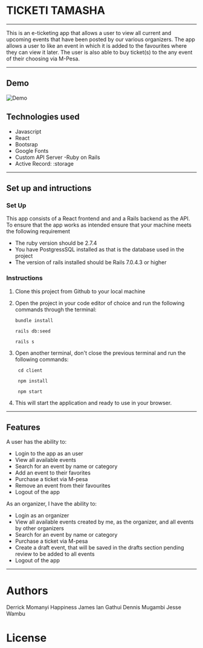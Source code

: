 # **TICKETI TAMASHA** 
----

This is an e-ticketing app that allows a user to view all current and upcoming events that have been posted by our various organizers. The app allows a user to like an event in which it is added to the favourites where they can view it later. The user is also able to buy ticket(s) to the any event of their choosing via M-Pesa.

----

## Demo
![Demo](/public/images/T-Tamasha.gif)

## Technologies used
  * Javascript
  * React
  * Bootsrap
  * Google Fonts
  * Custom API Server -Ruby on Rails
  * Active Record: :storage


----

## Set up and intructions
### Set Up
This app consists of a React frontend and and a Rails backend as the API. 
To ensure that the app works as intended ensure that your machine meets the following requirement

  * The ruby version should be 2.7.4
  * You have PostgressSQL installed as that is the database used in the project
  * The version of rails installed should be Rails 7.0.4.3 or higher


### Instructions
 1. Clone this project from Github to your local machine
 2. Open the project in your code editor of choice and run the following commands through the terminal:
     
       
        bundle install
        
        rails db:seed
       
        rails s
        
3. Open another terminal, don't close the previous terminal and run the following commands:
       
        cd client
       
        npm install
       
        npm start
       
4. This will start the application and ready to use in your browser.

----
## Features
 A user has the ability to:
  * Login to the app as an user
  * View all available events
  * Search for an event by name or category
  * Add an event to their favorites
  * Purchase a ticket via M-pesa
  * Remove an event from their favourites
  * Logout of the app

As an organizer, I have the ability to:
  * Login as an organizer
  * View all available events created by me, as the organizer, and all events by other organizers
  * Search for an event by name or category
  * Purchase a ticket via M-pesa
  * Create a draft event, that will be saved in the drafts section pending review to be added to all    events
  * Logout of the app

---
# Authors
 Derrick Momanyi
 Happiness James
 Ian Gathui
 Dennis Mugambi
 Jesse Wambu


 # License